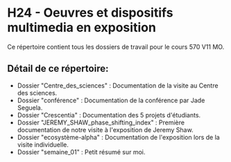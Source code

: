 <h1> H24 - Oeuvres et dispositifs multimedia en exposition </h1>

Ce répertoire contient tous les dossiers de travail pour le cours 570 V11 MO.

## Détail de ce répertoire:

- Dossier "Centre_des_sciences" : Documentation de la visite au Centre des sciences.
- Dossier "conférence" : Documentation de la conférence par Jade Seguela.
- Dossier "Crescentia" : Documentation des 5 projets d'étudiants.
- Dossier "JEREMY_SHAW_phase_shifting_index" : Première documentation de notre visite à l'exposition de Jeremy Shaw.
- Dossier "ecosystème-alpha" : Documentation de l'exposition lors de la visite individuelle.
- Dossier "semaine_01" : Petit résumé sur moi.


